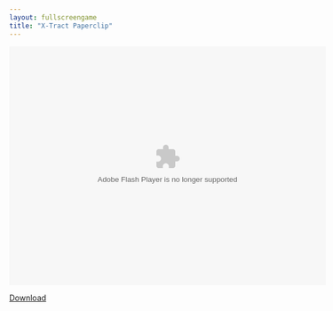 ```yaml
---
layout: fullscreengame
title: "X-Tract Paperclip"
---
```

<div class="row justify-content-md-center">
    <div class="col">
        <object width="100" height="100">
            <embed src="xtractpaperclip.swf" flashvars="" base="" quality="high" allowscriptaccess="always" allowfullscreen="true" wmode="window" width="570" height="430" type="application/x-shockwave-flash" pluginspage="http://www.macromedia.com/go/getflashplayer">
        </object>
    </div>
</div>

<a href="xtractpaperclip.swf" download class="btn btn-outline-dark">Download</a>
